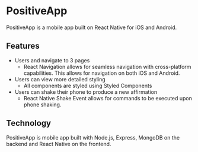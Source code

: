 # PositiveApp

PositiveApp is a mobile app built on React Native for iOS and Android.

## Features

- Users and navigate to 3 pages
  - React Navigation allows for seamless navigation with cross-platform capabilities. This allows for navigation on both iOS and Android.
- Users can view more detailed styling
  - All components are styled using Styled Components
- Users can shake their phone to produce a new affirmation
  - React Native Shake Event allows for commands to be executed upon phone shaking.

## Technology

PositiveApp is mobile app built with Node.js, Express, MongoDB on the backend and React Native on the frontend.
